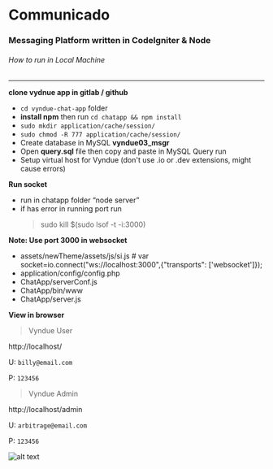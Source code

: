 # Communicado
### Messaging Platform written in CodeIgniter & Node


###### How to run in Local Machine
___

**clone vydnue app in gitlab / github** 
 - `cd vyndue-chat-app` folder
 - **install npm** then run `cd chatapp && npm install`
 - `sudo mkdir application/cache/session/`
 - `sudo chmod -R 777 application/cache/session/` 
 - Create database in MySQL **vyndue03_msgr**
 - Open **query.sql** file then copy and paste in MySQL Query run
 - Setup virtual host for Vyndue (don't use .io or .dev extensions, might cause errors)

**Run socket**
 - run in chatapp folder “node server”
 - if has error in running port run
   > sudo kill $(sudo lsof -t -i:3000)

**Note: Use port 3000 in websocket** 
 - assets/newTheme/assets/js/si.js # var socket=io.connect("ws://localhost:3000",{"transports": ['websocket']});
 - application/config/config.php
 - ChatApp/serverConf.js
 - ChatApp/bin/www
 - ChatApp/server.js


**View in browser** 
> Vyndue User

  http://localhost/

  U: `billy@email.com` 
  
  P: `123456`

> Vyndue Admin
  
  http://localhost/admin 
  
  U: `arbitrage@email.com` 
  
  P: `123456`


![alt text][logo]

[logo]: https://media.giphy.com/media/amrNGnZUeWhZC/giphy.gif
